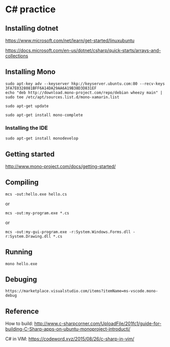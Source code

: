 C# practice
===========

Installing dotnet
-----------------

https://www.microsoft.com/net/learn/get-started/linuxubuntu

https://docs.microsoft.com/en-us/dotnet/csharp/quick-starts/arrays-and-collections


Installing Mono
---------------

```
sudo apt-key adv --keyserver hkp://keyserver.ubuntu.com:80 --recv-keys 3FA7E0328081BFF6A14DA29AA6A19B38D3D831EF
echo "deb http://download.mono-project.com/repo/debian wheezy main" | sudo tee /etc/apt/sources.list.d/mono-xamarin.list

sudo apt-get update

sudo apt-get install mono-complete
```

### Installing the IDE

```
sudo apt-get install monodevelop
```

Getting started
---------------

http://www.mono-project.com/docs/getting-started/


Compiling
---------

```
mcs -out:hello.exe hello.cs
```

or

```
mcs -out:my-program.exe *.cs
```

or

```
mcs -out:my-gui-program.exe -r:System.Windows.Forms.dll -r:System.Drawing.dll *.cs
```


Running
-------

```
mono hello.exe
```


Debuging
--------

```
https://marketplace.visualstudio.com/items?itemName=ms-vscode.mono-debug
```

Reference
---------

How to build:
 http://www.c-sharpcorner.com/UploadFile/201fc1/guide-for-building-C-Sharp-apps-on-ubuntu-monoproject-introducti/


 C# in VIM:
 https://codeword.xyz/2015/08/26/c-sharp-in-vim/

